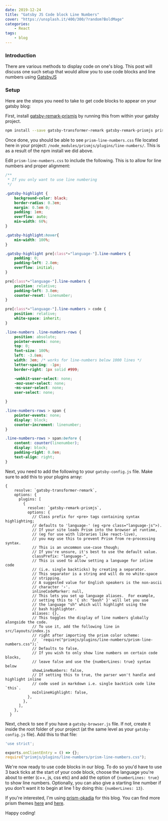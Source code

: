 ```yaml
---
date: 2019-12-24
title: "Gatsby JS Code block Line Numbers"
cover: "https://unsplash.it/400/300/?random?BoldMage"
categories: 
    - React
tags:
    - blog
---
```


### Introduction

There are various methods to display code on one's blog. This post will discuss one such setup that would allow you to use code blocks and line numbers using [GatsbyJS](https://www.gatsbyjs.org/)

### Setup

Here are the steps you need to take to get code blocks to appear on your gatsby blog:

First, install [gatsby-remark-prismjs](https://www.gatsbyjs.org/packages/gatsby-remark-prismjs/) by running this from within your gatsby project. 
```bash
npm install --save gatsby-transformer-remark gatsby-remark-prismjs prismjs
```

Once done, you should be able to see `prism-line-numbers.css` file located here in your project: `/node_modules/prismjs/plugins/line-numbers/`. This is as a result of the npm install we did above.

Edit `prism-line-numbers.css` to include the following. This is to allow for line numbers and proper alignment:

```css
/**
 * If you only want to use line numbering
 */

.gatsby-highlight {
	background-color: black;
	border-radius: 0.3em;
	margin: 0.5em 0;
	padding: 1em;
	overflow: auto;
	min-width: 60%;
}

.gatsby-highlight:hover{
	min-width: 100%;
}

.gatsby-highlight pre[class*="language-"].line-numbers {
	padding: 0;
	padding-left: 2.8em;
	overflow: initial;
}

pre[class*="language-"].line-numbers {
	position: relative;
	padding-left: 3.8em;
	counter-reset: linenumber;
}

pre[class*="language-"].line-numbers > code {
	position: relative;
	white-space: inherit;
}

.line-numbers .line-numbers-rows {
	position: absolute;
	pointer-events: none;
	top: 0;
	font-size: 100%;
	left: -3.8em;
	width: 3em; /* works for line-numbers below 1000 lines */
	letter-spacing: -1px;
	border-right: 1px solid #999;

	-webkit-user-select: none;
	-moz-user-select: none;
	-ms-user-select: none;
	user-select: none;

}

.line-numbers-rows > span {
	pointer-events: none;
	display: block;
	counter-increment: linenumber;
}

.line-numbers-rows > span:before {
	content: counter(linenumber);
	display: block;
	padding-right: 0.8em;
	text-align: right;
}

```

Next, you need to add the following to your `gatsby-config.js` file. Make sure to add this to your plugins array:

```javascript{numberLines: true}
{
    resolve: `gatsby-transformer-remark`,
    options: {
      plugins: [
        {
          resolve: `gatsby-remark-prismjs`,
          options: {
            // Class prefix for <pre> tags containing syntax highlighting;
            // defaults to 'language-' (eg <pre class="language-js">).
            // If your site loads Prism into the browser at runtime,
            // (eg for use with libraries like react-live),
            // you may use this to prevent Prism from re-processing syntax.
            // This is an uncommon use-case though;
            // If you're unsure, it's best to use the default value.
            classPrefix: "language-",
            // This is used to allow setting a language for inline code
            // (i.e. single backticks) by creating a separator.
            // This separator is a string and will do no white-space
            // stripping.
            // A suggested value for English speakers is the non-ascii
            // character '›'.
            inlineCodeMarker: null,
            // This lets you set up language aliases.  For example,
            // setting this to '{ sh: "bash" }' will let you use
            // the language "sh" which will highlight using the
            // bash highlighter.
            aliases: {},
            // This toggles the display of line numbers globally alongside the code.
            // To use it, add the following line in src/layouts/index.js
            // right after importing the prism color scheme:
            //  `require("prismjs/plugins/line-numbers/prism-line-numbers.css");`
            // Defaults to false.
            // If you wish to only show line numbers on certain code blocks,
            // leave false and use the {numberLines: true} syntax below
            showLineNumbers: false,
            // If setting this to true, the parser won't handle and highlight inline
            // code used in markdown i.e. single backtick code like `this`.
            noInlineHighlight: false,
          },
        },
      ],
    },
  }
```

Next, check to see if you have a `gatsby-browser.js` file. If not, create it inside the root folder of your project (at the same level as your `gatsby-config.js` file). Add this to that file:

```js
'use strict';

exports.onClientEntry = () => {};
require("prismjs/plugins/line-numbers/prism-line-numbers.css");
``` 

We're now ready to use code blocks in our blog. To do so you'd have to use 3 back ticks at the start of your code block, choose the language you're about to enter (c++, js, css etc) and add the option of `{numberLines: true}` to show line numbers. Optionally, you can also give a starting line number if you don't want it to begin at line 1 by doing this: `{numberLines: 13}`.

If you're interested, I'm using [prism-okadia](https://github.com/ocodia/okaidia-prismjs-theme/blob/master/okaidia.css) for this blog. You can find more prism themes [here](https://github.com/PrismJS/prism-themes/tree/master/themes) and [here](https://github.com/PrismJS/prism/).

Happy coding!